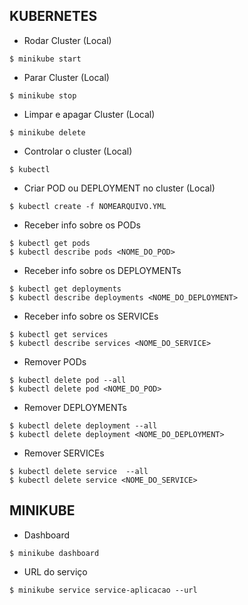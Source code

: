 ## KUBERNETES

- Rodar Cluster (Local)

```
$ minikube start
```

- Parar Cluster (Local)

```
$ minikube stop
```

- Limpar e apagar Cluster (Local)

```
$ minikube delete
```

- Controlar o cluster (Local)

```
$ kubectl
```

- Criar POD ou DEPLOYMENT no cluster (Local)

```
$ kubectl create -f NOMEARQUIVO.YML
```

- Receber info sobre os PODs

```
$ kubectl get pods
$ kubectl describe pods <NOME_DO_POD>
```

- Receber info sobre os DEPLOYMENTs

```
$ kubectl get deployments
$ kubectl describe deployments <NOME_DO_DEPLOYMENT>
```

- Receber info sobre os SERVICEs

```
$ kubectl get services
$ kubectl describe services <NOME_DO_SERVICE>
```

- Remover PODs

```
$ kubectl delete pod --all
$ kubectl delete pod <NOME_DO_POD>
```

- Remover DEPLOYMENTs

```
$ kubectl delete deployment --all
$ kubectl delete deployment <NOME_DO_DEPLOYMENT>
```

- Remover SERVICEs

```
$ kubectl delete service  --all
$ kubectl delete service <NOME_DO_SERVICE>
```

## MINIKUBE

- Dashboard

```
$ minikube dashboard
```

- URL do serviço 

```
$ minikube service service-aplicacao --url
```
